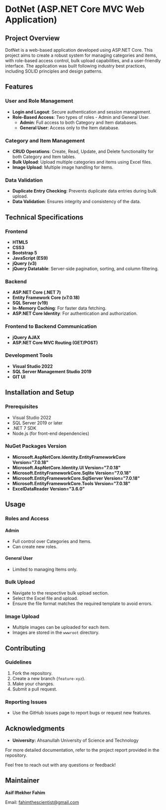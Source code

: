 # DotNet (ASP.NET Core MVC Web Application)

## Project Overview

DotNet is a web-based application developed using ASP.NET Core. This project aims to create a robust system for managing categories and items, with role-based access control, bulk upload capabilities, and a user-friendly interface. The application was built following industry best practices, including SOLID principles and design patterns.

## Features

### User and Role Management
- **Login and Logout**: Secure authentication and session management.
- **Role-Based Access**: Two types of roles - Admin and General User.
  - **Admin**: Full access to both Category and Item databases.
  - **General User**: Access only to the Item database.

### Category and Item Management
- **CRUD Operations**: Create, Read, Update, and Delete functionality for both Category and Item tables.
- **Bulk Upload**: Upload multiple categories and items using Excel files.
- **Image Upload**: Multiple image handling for items.

### Data Validation
- **Duplicate Entry Checking**: Prevents duplicate data entries during bulk upload.
- **Data Validation**: Ensures integrity and consistency of the data.

## Technical Specifications

### Frontend
- **HTML5**
- **CSS3**
- **Bootstrap 5**
- **JavaScript (ES9)**
- **jQuery (v3)**
- **jQuery Datatable**: Server-side pagination, sorting, and column filtering.

### Backend
- **ASP.NET Core (.NET 7)**
- **Entity Framework Core (v7.0.18)**
- **SQL Server (v19)**
- **In-Memory Caching**: For faster data fetching.
- **ASP.NET Core Identity**: For authentication and authorization.

### Frontend to Backend Communication
- **jQuery AJAX**
- **ASP.NET Core MVC Routing (GET/POST)**

### Development Tools
- **Visual Studio 2022**
- **SQL Server Management Studio 2019**
- **GIT UI**

## Installation and Setup

### Prerequisites
- Visual Studio 2022
- SQL Server 2019 or later
- .NET 7 SDK
- Node.js (for front-end dependencies)
### NuGet Packages Version
- **Microsoft.AspNetCore.Identity.EntityFrameworkCore Version="7.0.18"** 
- **Microsoft.AspNetCore.Identity.UI Version="7.0.18"**
- **Microsoft.EntityFrameworkCore.Sqlite Version="7.0.18"**
- **Microsoft.EntityFrameworkCore.SqlServer Version="7.0.18"**
- **Microsoft.EntityFrameworkCore.Tools Version="7.0.18"**
- **ExcelDataReader Version="3.6.0"**
## Usage

### Roles and Access

#### Admin
- Full control over Categories and Items.
- Can create new roles.

#### General User
- Limited to managing Items only.

### Bulk Upload
- Navigate to the respective bulk upload section.
- Select the Excel file and upload.
- Ensure the file format matches the required template to avoid errors.

### Image Upload
- Multiple images can be uploaded for each item.
- Images are stored in the `wwwroot` directory.

## Contributing

### Guidelines
1. Fork the repository.
2. Create a new branch (`feature-xyz`).
3. Make your changes.
4. Submit a pull request.

### Reporting Issues
- Use the GitHub issues page to report bugs or request new features.


## Acknowledgments
- **University:** Ahsanullah University of Science and Technology

For more detailed documentation, refer to the project report provided in the repository.

Feel free to reach out with any questions or feedback!

## Maintainer
**Asif Iftekher Fahim**

Email: [fahimthescientist@gmail.com](mailto:fahimthescientist@gmail.com)


